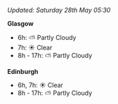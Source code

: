 *Updated: Saturday 28th May 05:30*

**Glasgow**

* 6h: :partly_sunny: Partly Cloudy
* 7h: :sunny: Clear
* 8h - 17h: :partly_sunny: Partly Cloudy

**Edinburgh**

* 6h, 7h: :sunny: Clear
* 8h - 17h: :partly_sunny: Partly Cloudy
